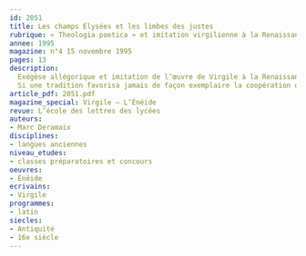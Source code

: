 ```yaml
---
id: 2051
title: Les champs Élysées et les limbes des justes
rubrique: « Theologia poetica » et imitation virgilienne à la Renaissance
annee: 1995
magazine: n°4 15 novembre 1995
pages: 13
description: 
  Exégèse allégorique et imitation de l’œuvre de Virgile à la Renaissance…
  Si une tradition favorisa jamais de façon exemplaire la coopération des lettres profanes et des lettres sacrées dans l’Italie latine et chrétienne, il s’agit bien de celle qui valut à Virgile le titre de Père de l’Occident – l’exégèse allégorique et l’imitation de son œuvre. Il s’agit là d’une question capitale dont les origines et les réponses intéressent l’histoire des disciplines de l’esprit européen enformation autant que la réception de l’œuvre de Virgile…
article_pdf: 2051.pdf
magazine_special: Virgile – L’Énéide
revue: L’école des lettres des lycées
auteurs:
- Marc Deramaix
disciplines:
- langues anciennes
niveau_etudes:
- classes préparatoires et concours
oeuvres:
- Énéide
ecrivains:
- Virgile
programmes:
- latin
siecles:
- Antiquité
- 16e siècle
---
```

